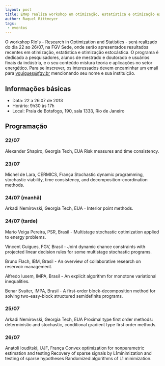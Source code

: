 ```yaml
---
layout: post
title: EMAp realiza workshop em otimização, estatística e otimização estocástica
author: Raquel Rittmeyer
tags:
 - eventos
---
```


O workshop Rio's - Research in Optimization and Statistics - será
realizado do dia 22 ao 26/07, na FGV Sede, onde serão apresentados
resultados recentes em otimização, estatística e otimização
estocástica.  O programa é dedicado a pesquisadores, alunos de
mestrado e doutorado e usuários finais da indústria, e o seu conteúdo
mistura teoria e aplicações no setor energético. Para se inscrever,
os interessados devem encaminhar um email para vguigues@fgv.br
mencionando seu nome e sua instituição.

## Informações básicas

- Data: 22 a 26.07 de 2013
- Horário: 9h30 às 17h
- Local: Praia de Botafogo, 190, sala 1333, Rio de Janeiro

## Programação

### 22/07

Alexander Shapiro, Georgia Tech, EUA Risk measures and time
consistency.

### 23/07

Michel de Lara, CERMICS, França Stochastic dynamic programming,
stochastic viability, time consistency, and decomposition-coordination
methods.

### 24/07 (manhã)

Arkadi Nemirovski, Georgia Tech, EUA - Interior point methods.

### 24/07 (tarde)
 
Mario Veiga Pereira, PSR, Brasil - Multistage stochastic optimization
applied to energy problems.

Vincent Guigues, FGV, Brasil - Joint dynamic chance constraints with
projected linear decision rules for some multistage stochastic
programs.

Bruno Flach, IBM, Brasil - An overview of collaborative research on
reservoir management.
 
Alfredo Iusem, IMPA, Brasil - An explicit algorithm for monotone
variational inequalities.
 
Benar Svaiter, IMPA, Brasil - A first-order block-decomposition method
for solving two-easy-block structured semidefinite programs.
 
### 25/07

Arkadi Nemirovski, Georgia Tech, EUA Proximal type first order
methods: deterministic and stochastic, conditional gradient type first
order methods.

### 26/07

Anatoli Iouditski, UJF, França Convex optimization for nonparametric
estimation and testing Recovery of sparse signals by L1minimization
and testing of sparse hypotheses Randomized algorithms of L1
minimization.

